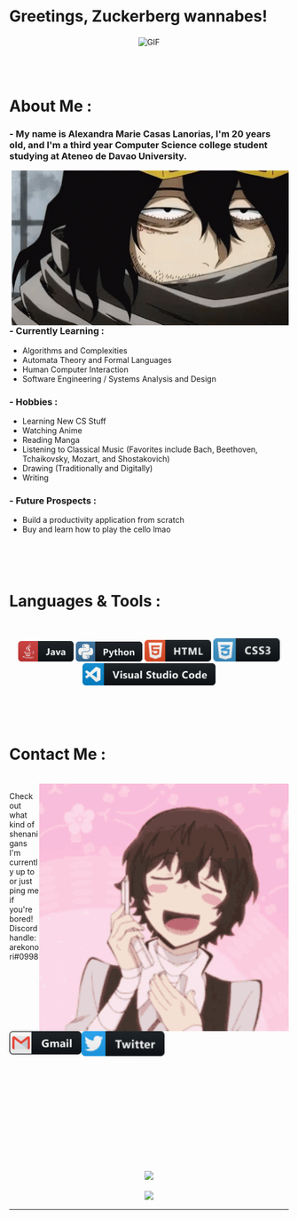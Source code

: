 # Greetings, Zuckerberg wannabes!

<div align="center">
<img hight="300" width="700" alt="GIF" align="center" src="assets\gojo-welcome.gif">
</div>

</br>
</br>
</br>


# About Me :

### - My name is Alexandra Marie Casas Lanorias, I'm 20 years old, and I'm a third year Computer Science college student studying at Ateneo de Davao University.

<img hight="400" width="500" alt="GIF" align="right" src="assets\aizawa-about.gif">

### - Currently Learning :
- Algorithms and Complexities
- Automata Theory and Formal Languages
- Human Computer Interaction
- Software Engineering / Systems Analysis and Design

### - Hobbies : 
- Learning New CS Stuff
- Watching Anime
- Reading Manga
- Listening to Classical Music (Favorites include Bach, Beethoven, Tchaikovsky, Mozart, and Shostakovich)
- Drawing (Traditionally and Digitally)
- Writing

### - Future Prospects :
- Build a productivity application from scratch
- Buy and learn how to play the cello lmao

</br>
</br>
</br>



# Languages & Tools :
</br>

<p align="center">

<!-- For more icons please follow  https://github.com/MikeCodesDotNET/ColoredBadges -->
<img src="assets\icons\java.png" alt="java"  width="100" hight="50">
<img src="assets\icons\python.png" alt="python" width="120" hight="50">
<img src="assets\icons\html.png" alt="html" width="120" hight="50">
<img src="assets\icons\css3.png" alt="css" width="120" hight="50">
<img src="assets\icons\visualstudio_code@3x.png" alt="visualstudio_code" width="240" hight="50">
</br>
</p>
</br>
</br>
</br>



# Contact Me :

<p>
 </br>


<img hight="320" width="450" align="right" alt="GIF" src="assets\dazai-contact.gif">


Check out what kind of shenanigans I'm currently up to or just ping me if you're bored! Discord handle: arekonori#0998

<br>

<a href="mailto:alexandralanorias2002@gmail.com">
 <img align="left" alt="Gmail" width="130" hight="100" src="assets\icons\gmail.png" />
</a>
<a href="https://www.twitter.com/alexversion2002">
  <img align="left" alt="Twitter" width="150" hight="100" src="assets\icons\twitter.png" />
 </p>
 

</br>
</br>
</br>
</br>
</br>
</br>
</br>
</br>
</br>
</br>
</br>
</br>
</br>
</br>
</br>
</br>
</br>
</br>



<p align="center" >  
  <a href="https://github.com/anuraghazra/github-readme-stats"> 
<img  src="https://github-readme-stats.vercel.app/api?username=alexandralanorias&&show_icons=true&theme=radical"/>
  </a>
  <br>
  <br>
  <a href="https://github.com/anuraghazra/github-readme-stats"> 
<img  src="https://github-readme-stats.vercel.app/api/top-langs/?username=alexandralanorias&&theme=radical"/>
  </a>
  </p>

*************
